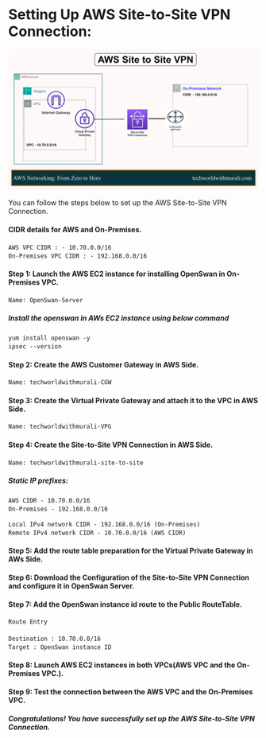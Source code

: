 # Setting Up AWS Site-to-Site VPN Connection:
![Lab - Setting up a Site-to-Site VPN Connection - Moole Muralidhara Reddy - Tech World with Murali](https://github.com/techworldwithmurali/AWS-Networking-From-Zero-to-Hero/blob/main/AWS%20Site%20to%20Site%20VPN/images/AWS%20Site-to-Site%20VPN-%20Moole%20Muralidhara%20Reddy%20-%20Tech%20World%20with%20Murali.png)

You can follow the steps below to set up the AWS Site-to-Site VPN Connection.
#### CIDR details for AWS and On-Premises.
```xml
AWS VPC CIDR : - 10.70.0.0/16
On-Premises VPC CIDR : - 192.168.0.0/16
```
####  Step 1: Launch the AWS EC2 instance for installing OpenSwan in On-Premises VPC.
```xml
Name: OpenSwan-Server
```
##### Install the openswan in AWs EC2 instance using below command
```xml
yum install openswan -y
ipsec --version
```
#### Step 2: Create the AWS Customer Gateway in AWS Side.
```xml
Name: techworldwithmurali-CGW
```
#### Step 3: Create the Virtual Private Gateway and attach it to the VPC in AWS Side.
```xml
Name: techworldwithmurali-VPG
```
#### Step 4: Create the Site-to-Site VPN Connection in AWS Side.
```xml
Name: techworldwithmurali-site-to-site
```
##### Static IP prefixes:
```xml
AWS CIDR - 10.70.0.0/16
On-Premises - 192.168.0.0/16
```
```xml
Local IPv4 network CIDR - 192.168.0.0/16 (On-Premises)
Remote IPv4 network CIDR - 10.70.0.0/16 (AWS CIDR)
```
#### Step 5: Add the route table preparation for the Virtual Private Gateway in AWs Side.

#### Step 6: Download the Configuration of the Site-to-Site VPN Connection and configure it in OpenSwan Server.
#### Step 7: Add the OpenSwan instance id  route to the Public RouteTable.
```xml
Route Entry

Destination : 10.70.0.0/16
Target : OpenSwan instance ID
```
#### Step 8: Launch AWS EC2 instances in both VPCs(AWS VPC and the On-Premises VPC.).

#### Step 9: Test the connection between the AWS VPC and the On-Premises VPC.

##### Congratulations! You have successfully set up the AWS Site-to-Site VPN Connection.
